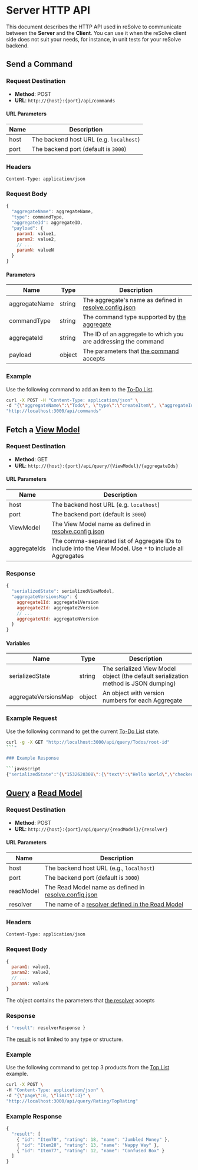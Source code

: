 # Server HTTP API

This document describes the HTTP API used in reSolve to communicate between the **Server** and the **Client**. You can use it when the reSolve client side does not suit your needs, for instance, in unit tests for your reSolve backend.


## Send a Command


### Request Destination

* **Method**: POST
* **URL**: `http://{host}:{port}/api/commands`

#### URL Parameters

| Name      | Description
| --------- | -----------------------
| host      | The backend host URL (e.g. `localhost`)
| port      | The backend port (default is `3000`)

### Headers

```
Content-Type: application/json
```

### Request Body

```javascript
{
  "aggregateName": aggregateName,
  "type": commandType,
  "aggregateId": aggregateID,
  "payload": {
    param1: value1,
    param2: value2,
    // ...
    paramN: valueN
  }
}
```

#### Parameters

|        Name   |  Type  | Description
| ------------- | ------ | ------------
| aggregateName | string | The aggregate's name as defined in [resolve.config.json](https://github.com/reimagined/resolve/blob/b6946c424ba24afef6bd99e2dd718c073316e7b2/examples/todo/resolve.config.json#L6)
| commandType   | string | The command type supported by [the aggregate](https://github.com/reimagined/resolve/blob/b6946c424ba24afef6bd99e2dd718c073316e7b2/examples/todo/common/aggregates/todo.commands.js#L2)
| aggregateId   | string | The ID of an aggregate to which you are addressing the command
| payload       | object | The parameters that [the command](https://github.com/reimagined/resolve/blob/b6946c424ba24afef6bd99e2dd718c073316e7b2/examples/todo/common/aggregates/todo.commands.js#L2) accepts



### Example

Use the following command to add an item to the [To-Do List](../examples/todo).


```sh
curl -X POST -H "Content-Type: application/json" \
-d "{\"aggregateName\":\"Todo\", \"type\":\"createItem\", \"aggregateId\":\"root-id\", \"payload\": {\"id\":`date +%s`, \"text\":\"Learn reSolve API\"}}" \
"http://localhost:3000/api/commands"
```






## Fetch a [View Model](./View%20Model.md)


### Request Destination

* **Method**: GET
* **URL**: `http://{host}:{port}/api/query/{ViewModel}/{aggregateIds}`

#### URL Parameters

| Name      | Description
| --------- | -----------------------
| host      | The backend host URL (e.g. `localhost`)
| port      | The backend port (default is `3000`)
| ViewModel | The View Model name as defined in [resolve.config.json](https://github.com/reimagined/resolve/blob/b6946c424ba24afef6bd99e2dd718c073316e7b2/examples/todo/resolve.config.json#L12)
| aggregateIds | The comma-separated list of Aggregate IDs to include into the View Model. Use `*` to include all Aggregates


### Response

```javascript
{
  "serializedState": serializedViewModel,
  "aggregateVersionsMap": {
    aggregate1Id: aggregate1Version
    aggregate2Id: aggregate2Version
    // ...
    aggregateNId: aggregateNVersion
  }
}
```


#### Variables

|        Name          |  Type  | Description
| -------------------- | ------ | ------------
| serializedState      | string | The serialized View Model object (the default serialization method is JSON dumping)
| aggregateVersionsMap | object | An object with version numbers for each Aggregate


### Example Request

Use the following command to get the current [To-Do List](../examples/todo) state.


```sh
curl -g -X GET "http://localhost:3000/api/query/Todos/root-id"
```"

### Example Response

```javascript
{"serializedState":"{\"1532620308\":{\"text\":\"Hello World\",\"checked\":true},\"1532620333\":{\"text\":\"Learn reSolve API\",\"checked\":false}}","aggregateVersionsMap":{"root-id":2}}
```




## [Query](./Query.md) a [Read Model](./Read%20Model.md) 





### Request Destination

* **Method**: POST
* **URL**: `http://{host}:{port}/api/query/{readModel}/{resolver}`

#### URL Parameters

| Name      | Description
| --------- | -----------------------
| host      | The backend host URL (e.g., `localhost`)
| port      | The backend port (default is `3000`)
| readModel | The Read Model name as defined in [resolve.config.json](https://github.com/reimagined/resolve/blob/b6946c424ba24afef6bd99e2dd718c073316e7b2/examples/top-list/resolve.config.json#L12)
| resolver  | The name of a [resolver defined in the Read Model](https://github.com/reimagined/resolve/blob/b6946c424ba24afef6bd99e2dd718c073316e7b2/examples/top-list/common/read-models/rating.resolvers.js#L2)

### Headers

```
Content-Type: application/json
```

### Request Body

```javascript
{
  param1: value1,
  param2: value2,
  // ...
  paramN: valueN
}
```

The object contains the parameters that [the resolver](https://github.com/reimagined/resolve/blob/b6946c424ba24afef6bd99e2dd718c073316e7b2/examples/top-list/common/read-models/rating.resolvers.js#L2) accepts

### Response

```javascript
{ "result": resolverResponse }
```

The [result](https://github.com/reimagined/resolve/blob/b6946c424ba24afef6bd99e2dd718c073316e7b2/examples/top-list/common/read-models/rating.resolvers.js#L13) is not limited to any type or structure.

### Example

Use the following command to get top 3 products from the [Top List](../examples/top-list) example.


```sh
curl -X POST \
-H "Content-Type: application/json" \
-d "{\"page\":0, \"limit\":3}" \
"http://localhost:3000/api/query/Rating/TopRating"
```


### Example Response

```javascript
{
  "result": [
    { "id": "Item70", "rating": 18, "name": "Jumbled Money" },
    { "id": "Item28", "rating": 13, "name": "Nappy Way" },
    { "id": "Item77", "rating": 12, "name": "Confused Box" }
  ]
}

```
